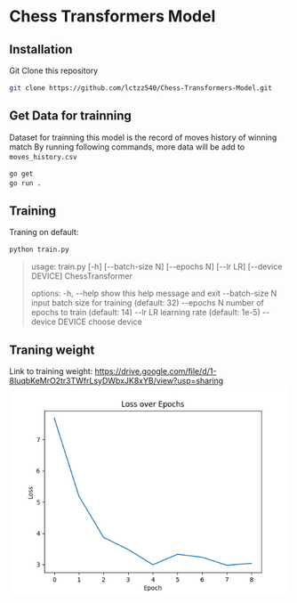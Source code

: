 # Chess Transformers Model

## Installation

Git Clone this repository

```bash
git clone https://github.com/lctzz540/Chess-Transformers-Model.git
```

## Get Data for trainning

Dataset for trainning this model is the record of moves history of winning match
By running following commands, more data will be add to `moves_history.csv`

```bash
go get
go run .

```

## Training

Traning on default:

```bash
python train.py

```

> usage: train.py [-h] [--batch-size N] [--epochs N] [--lr LR] [--device DEVICE]
> ChessTransformer
>
> options:
> -h, --help show this help message and exit
> --batch-size N input batch size for training (default: 32)
> --epochs N number of epochs to train (default: 14)
> --lr LR learning rate (default: 1e-5)
> --device DEVICE choose device

## Traning weight

Link to training weight: <https://drive.google.com/file/d/1-8IuqbKeMrO2tr3TWfrLsyDWbxJK8xYB/view?usp=sharing>
![loss_graph](./loss_graph.png)
